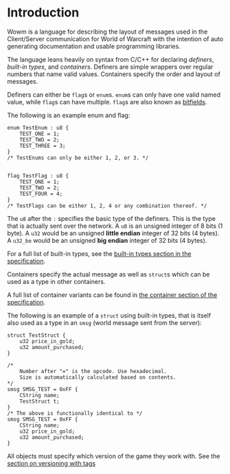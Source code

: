 # Introduction

Wowm is a language for describing the layout of messages used in the Client/Server communication for World of Warcraft with the intention of auto generating documentation and usable programming libraries.

The language leans heavily on syntax from C/C++ for declaring _definers_, _built-in types_, and _containers_.
Definers are simple wrappers over regular numbers that name valid values.
Containers specify the order and layout of messages.

Definers can either be `flag`s or `enum`s.
`enum`s can only have one valid named value, while `flag`s can have multiple.
`flag`s are also known as [bitfields](https://en.wikipedia.org/wiki/Bit_field).

The following is an example enum and flag:
```rust,ignore
enum TestEnum : u8 {
    TEST_ONE = 1;
    TEST_TWO = 2;
    TEST_THREE = 3;
}
/* TestEnums can only be either 1, 2, or 3. */


flag TestFlag : u8 {
    TEST_ONE = 1;
    TEST_TWO = 2;
    TEST_FOUR = 4;
}
/* TestFlags can be either 1, 2, 4 or any combination thereof. */
```
The `u8` after the `:` specifies the basic type of the definers.
This is the type that is actually sent over the network.
A `u8` is an unsigned integer of 8 bits (1 byte).
A `u32` would be an unsigned **little endian** integer of 32 bits (4 bytes).
A `u32_be` would be an unsigned **big endian** integer of 32 bits (4 bytes).

For a full list of built-in types, see the [built-in types section in the specification](spec/lang-spec.md#built-in-types).

Containers specify the actual message as well as `struct`s which can be used as a type in other containers.

A full list of container variants can be found in [the container section of the specification](spec/lang-spec.md#container).

The following is an example of a `struct` using built-in types, that is itself also used as a type in an `smsg` (world message sent from the server):
```rust,ignore
struct TestStruct {
    u32 price_in_gold;
    u32 amount_purchased;
}

/* 
    Number after "=" is the opcode. Use hexadecimal.
    Size is automatically calculated based on contents.
*/
smsg SMSG_TEST = 0xFF {
    CString name;
    TestStruct t;
}
/* The above is functionally identical to */
smsg SMSG_TEST = 0xFF {
    CString name;
    u32 price_in_gold;
    u32 amount_purchased;
}
```

All objects must specify which version of the game they work with.
See the [section on versioning with tags](versioning-with-tags.md)

